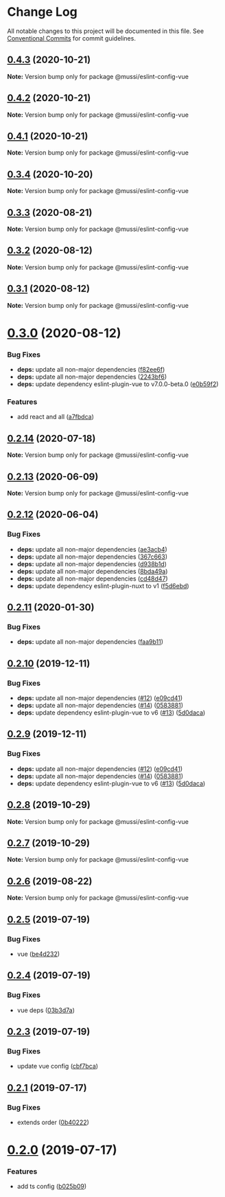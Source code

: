 # Change Log

All notable changes to this project will be documented in this file.
See [Conventional Commits](https://conventionalcommits.org) for commit guidelines.

## [0.4.3](https://github.com/ElMassimo/eslint-config/compare/v0.4.2...v0.4.3) (2020-10-21)

**Note:** Version bump only for package @mussi/eslint-config-vue





## [0.4.2](https://github.com/ElMassimo/eslint-config/compare/v0.4.1...v0.4.2) (2020-10-21)

**Note:** Version bump only for package @mussi/eslint-config-vue





## [0.4.1](https://github.com/ElMassimo/eslint-config/compare/v0.4.0...v0.4.1) (2020-10-21)

**Note:** Version bump only for package @mussi/eslint-config-vue





## [0.3.4](https://github.com/ElMassimo/eslint-config/compare/v0.3.3...v0.3.4) (2020-10-20)

**Note:** Version bump only for package @mussi/eslint-config-vue





## [0.3.3](https://github.com/ElMassimo/eslint-config/compare/v0.3.2...v0.3.3) (2020-08-21)

**Note:** Version bump only for package @mussi/eslint-config-vue





## [0.3.2](https://github.com/ElMassimo/eslint-config/compare/v0.3.1...v0.3.2) (2020-08-12)

**Note:** Version bump only for package @mussi/eslint-config-vue





## [0.3.1](https://github.com/ElMassimo/eslint-config/compare/v0.3.0...v0.3.1) (2020-08-12)

**Note:** Version bump only for package @mussi/eslint-config-vue





# [0.3.0](https://github.com/ElMassimo/eslint-config/compare/v0.2.14...v0.3.0) (2020-08-12)


### Bug Fixes

* **deps:** update all non-major dependencies ([f82ee6f](https://github.com/ElMassimo/eslint-config/commit/f82ee6fce9153f098c8fbbeef17f88261e08176f))
* **deps:** update all non-major dependencies ([2243bf6](https://github.com/ElMassimo/eslint-config/commit/2243bf67fac0f75c1a4e35c604f49ebb2092d960))
* **deps:** update dependency eslint-plugin-vue to v7.0.0-beta.0 ([e0b59f2](https://github.com/ElMassimo/eslint-config/commit/e0b59f271fa3c679e5c4a7d61b5af79cef37721f))


### Features

* add react and all ([a7fbdca](https://github.com/ElMassimo/eslint-config/commit/a7fbdcad4b20294e26e817fae468f468376e49cf))





## [0.2.14](https://github.com/ElMassimo/eslint-config/compare/v0.2.13...v0.2.14) (2020-07-18)

**Note:** Version bump only for package @mussi/eslint-config-vue





## [0.2.13](https://github.com/ElMassimo/eslint-config/compare/v0.2.12...v0.2.13) (2020-06-09)

**Note:** Version bump only for package @mussi/eslint-config-vue





## [0.2.12](https://github.com/ElMassimo/eslint-config/compare/v0.2.11...v0.2.12) (2020-06-04)


### Bug Fixes

* **deps:** update all non-major dependencies ([ae3acb4](https://github.com/ElMassimo/eslint-config/commit/ae3acb40f34fa117bb0afe6f9959daa5c0f9a197))
* **deps:** update all non-major dependencies ([367c663](https://github.com/ElMassimo/eslint-config/commit/367c663eb0eca976b2e932d5666b0e47f751a03c))
* **deps:** update all non-major dependencies ([d938b1d](https://github.com/ElMassimo/eslint-config/commit/d938b1d714e429f4dd4cce56b8b2c4cdee0de242))
* **deps:** update all non-major dependencies ([8bda49a](https://github.com/ElMassimo/eslint-config/commit/8bda49afb37d50c647995354cec4d11589eeef8f))
* **deps:** update all non-major dependencies ([cd48d47](https://github.com/ElMassimo/eslint-config/commit/cd48d476bfe63623b66d9d5107b794f3b2e73129))
* **deps:** update dependency eslint-plugin-nuxt to v1 ([f5d6ebd](https://github.com/ElMassimo/eslint-config/commit/f5d6ebda7cfa17ad8992e1ccc4fd9be020711375))





## [0.2.11](https://github.com/ElMassimo/eslint-config/compare/v0.2.10...v0.2.11) (2020-01-30)


### Bug Fixes

* **deps:** update all non-major dependencies ([faa9b11](https://github.com/ElMassimo/eslint-config/commit/faa9b11d52d5d34a4c89917bb6b1aeaa8f7bbdb2))





## [0.2.10](https://github.com/ElMassimo/eslint-config/compare/v0.2.8...v0.2.10) (2019-12-11)


### Bug Fixes

* **deps:** update all non-major dependencies ([#12](https://github.com/ElMassimo/eslint-config/issues/12)) ([e09cd41](https://github.com/ElMassimo/eslint-config/commit/e09cd415f12fa1afe18430c50f6b72189700aa8c))
* **deps:** update all non-major dependencies ([#14](https://github.com/ElMassimo/eslint-config/issues/14)) ([0583881](https://github.com/ElMassimo/eslint-config/commit/05838817541d500e3aab0e215f879c1c7ceb7ced))
* **deps:** update dependency eslint-plugin-vue to v6 ([#13](https://github.com/ElMassimo/eslint-config/issues/13)) ([5d0daca](https://github.com/ElMassimo/eslint-config/commit/5d0dacae0af218e30868fcfb7b60afd6dbeda45b))






## [0.2.9](https://github.com/ElMassimo/eslint-config/compare/v0.2.8...v0.2.9) (2019-12-11)


### Bug Fixes

* **deps:** update all non-major dependencies ([#12](https://github.com/ElMassimo/eslint-config/issues/12)) ([e09cd41](https://github.com/ElMassimo/eslint-config/commit/e09cd415f12fa1afe18430c50f6b72189700aa8c))
* **deps:** update all non-major dependencies ([#14](https://github.com/ElMassimo/eslint-config/issues/14)) ([0583881](https://github.com/ElMassimo/eslint-config/commit/05838817541d500e3aab0e215f879c1c7ceb7ced))
* **deps:** update dependency eslint-plugin-vue to v6 ([#13](https://github.com/ElMassimo/eslint-config/issues/13)) ([5d0daca](https://github.com/ElMassimo/eslint-config/commit/5d0dacae0af218e30868fcfb7b60afd6dbeda45b))






## [0.2.8](https://github.com/ElMassimo/eslint-config/compare/v0.2.6...v0.2.8) (2019-10-29)

**Note:** Version bump only for package @mussi/eslint-config-vue






## [0.2.7](https://github.com/ElMassimo/eslint-config/compare/v0.2.6...v0.2.7) (2019-10-29)

**Note:** Version bump only for package @mussi/eslint-config-vue





## [0.2.6](https://github.com/ElMassimo/eslint-config/compare/v0.2.5...v0.2.6) (2019-08-22)

**Note:** Version bump only for package @mussi/eslint-config-vue





## [0.2.5](https://github.com/ElMassimo/eslint-config/compare/v0.2.4...v0.2.5) (2019-07-19)


### Bug Fixes

* vue ([be4d232](https://github.com/ElMassimo/eslint-config/commit/be4d232))





## [0.2.4](https://github.com/ElMassimo/eslint-config/compare/v0.2.3...v0.2.4) (2019-07-19)


### Bug Fixes

* vue deps ([03b3d7a](https://github.com/ElMassimo/eslint-config/commit/03b3d7a))





## [0.2.3](https://github.com/ElMassimo/eslint-config/compare/v0.2.2...v0.2.3) (2019-07-19)


### Bug Fixes

* update vue config ([cbf7bca](https://github.com/ElMassimo/eslint-config/commit/cbf7bca))





## [0.2.1](https://github.com/ElMassimo/eslint-config/compare/v0.2.0...v0.2.1) (2019-07-17)


### Bug Fixes

* extends order ([0b40222](https://github.com/ElMassimo/eslint-config/commit/0b40222))





# [0.2.0](https://github.com/ElMassimo/eslint-config/compare/v0.1.5...v0.2.0) (2019-07-17)


### Features

* add ts config ([b025b09](https://github.com/ElMassimo/eslint-config/commit/b025b09))
